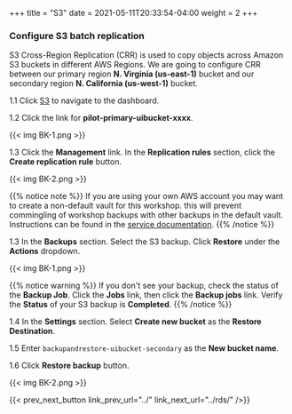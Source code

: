 +++
title = "S3"
date =  2021-05-11T20:33:54-04:00
weight = 2
+++

### Configure S3 batch replication 

S3 Cross-Region Replication (CRR) is used to copy objects across Amazon S3 buckets in different AWS Regions. We are going to configure CRR between our primary region **N. Virginia (us-east-1)** bucket and our secondary region **N. California (us-west-1)** bucket.

1.1 Click [S3](https://s3.console.aws.amazon.com/s3/buckets/) to navigate to the dashboard.

1.2 Click the link for **pilot-primary-uibucket-xxxx**.

{{< img BK-1.png >}}

1.3 Click the **Management** link. In the **Replication rules** section, click the **Create replication rule** button.

{{< img BK-2.png >}}



{{% notice note %}}
If you are using your own AWS account you may want to create a non-default vault for this workshop. this will prevent commingling of workshop backups with other backups in the default vault. Instructions can be found in the [service documentation](https://docs.aws.amazon.com/aws-backup/latest/devguide/vaults.html).
{{% /notice %}}

1.3 In the **Backups** section. Select the S3 backup. Click **Restore** under the **Actions** dropdown.

{{< img BK-1.png >}}

{{% notice warning %}}
If you don't see your backup, check the status of the **Backup Job**.  Click the **Jobs** link, then click the **Backup jobs** link.  Verify the **Status** of your S3 backup is **Completed**.
{{% /notice %}}

1.4 In the **Settings** section. Select **Create new bucket** as the **Restore Destination**.

1.5 Enter `backupandrestore-uibucket-secondary` as the **New bucket name**.

1.6 Click **Restore backup** button.

{{< img BK-2.png >}}

{{< prev_next_button link_prev_url="../" link_next_url="../rds/" />}}
